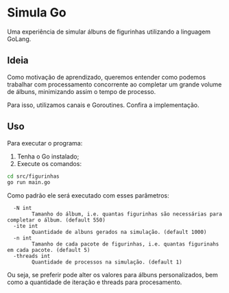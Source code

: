# Simula Go

Uma experiência de simular álbuns de figurinhas utilizando a linguagem GoLang.

## Ideia

Como motivação de aprendizado, queremos entender como podemos trabalhar com processamento concorrente ao completar um grande volume de álbuns, minimizando assim o tempo de processo.

Para isso, utilizamos canais e Goroutines. Confira a implementação.

## Uso

Para executar o programa:

1. Tenha o Go instalado;
2. Execute os comandos:

```bash
cd src/figurinhas
go run main.go
```

Como padrão ele será executado com esses parâmetros:
```
  -N int
        Tamanho do álbum, i.e. quantas figurinhas são necessárias para completar o álbum. (default 550)
  -ite int
        Quantidade de albuns gerados na simulação. (default 1000)
  -n int
        Tamanho de cada pacote de figurinhas, i.e. quantas figurinahs em cada pacote. (default 5)
  -threads int
        Quantidade de processos na simulação. (default 1)
```

Ou seja, se preferir pode alter os valores para álbuns personalizados, bem como a quantidade de iteração e threads para procesamento.
